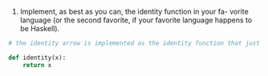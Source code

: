 1. Implement, as best as you can, the identity function in your fa-
vorite language (or the second favorite, if your favorite language
happens to be Haskell).

```python
# the identity arrow is implemented as the identity function that just returns back its argument.

def identity(x):
    return x
```	
